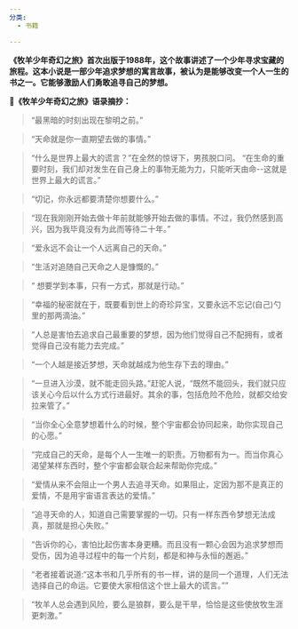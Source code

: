 ```yaml
---
分类:
  - 书籍

---
```

**《牧羊少年奇幻之旅》首次出版于1988年，这个故事讲述了一个少年寻求宝藏的旅程。这本小说是一部少年追求梦想的寓言故事，被认为是能够改变一个人一生的书之一。它能够激励人们勇敢追寻自己的梦想。**

📖**《牧羊少年奇幻之旅》语录摘抄：**

  

> “最黑暗的时刻出现在黎明之前。”

> “天命就是你一直期望去做的事情。”

> “什么是世界上最大的谎言？”在全然的惊讶下，男孩脱口问。 “在生命的重要时刻，我们却对发生在自己身上的事物无能为力，只能听天由命--这就是世界上最大的谎言。”  

> “切记，你永远都要清楚你想要什么。”

> “现在我刚刚开始去做十年前就能够开始去做的事情。不过，我仍然感到高兴，因为我毕竟没有为此而等待二十年。”

> “爱永远不会让一个人远离自己的天命。”

> “生活对追随自己天命之人是慷慨的。”

> “ 想要学到本事，只有一方式，那就是行动。”

> “幸福的秘密就在于，既要看到世上的奇珍异宝，又要永远不忘记(自己)勺里的那两滴油。”

> “人总是害怕去追求自己最重要的梦想，因为他们觉得自己不配拥有，或者觉得自己没有能力去完成。”

> “一个人越是接近梦想，天命就越成为他生存下去的理由。”

> “一旦进入沙漠，就不能走回头路。”赶驼人说，“既然不能回头，我们就只应该关心今后以什么方式行进最好。其余的事，包括危险不危险，就都交给安拉来管了。”

> “当你全心全意梦想着什么的时候，整个宇宙都会协同起来，助你实现自己的心愿。”

> “完成自己的天命，是每个人一生唯一的职责。万物都有为一。而当你真心渴望某样东西时，整个宇宙都会联合起来帮助你完成。”

> “爱情从来不会阻止一个男人去追寻天命。如果阻止，定因为那不是真正的爱情，不是用宇宙语言表达的爱情。”

> “追寻天命的人，知道自己需要掌握的一切。只有一样东西令梦想无法成真，那就是担心失败。”

> “告诉你的心，害怕比起伤害本身更糟。而且没有一颗心会因为追求梦想而受伤，因为追寻过程中的每一个片刻，都是和神与永恒的邂逅。”

> “老者接着说道:“这本书和几乎所有的书一样，讲的是同一个道理，人们无法选择自己的命运。它要使大家相信这个世上最大的谎言。””

> “牧羊人总会遇到风险，要么是狼群，要么是干旱，恰恰是这些使放牧生涯更刺激。”